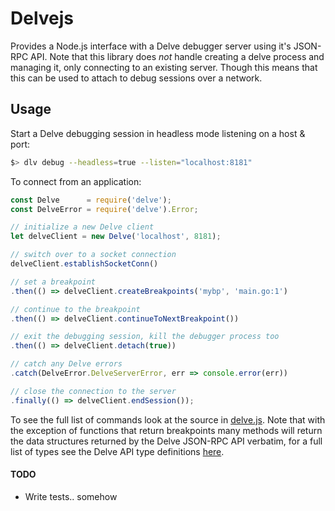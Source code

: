 Delvejs
========================

Provides a Node.js interface with a Delve debugger server using it's JSON-RPC API. Note that this library does *not* handle creating a delve process and managing it, only connecting to an existing server. Though this means that this can be used to attach to debug sessions over a network.

## Usage

Start a Delve debugging session in headless mode listening on a host & port:
```bash
$> dlv debug --headless=true --listen="localhost:8181"
```

To connect from an application:
```js
const Delve      = require('delve');
const DelveError = require('delve').Error;

// initialize a new Delve client
let delveClient = new Delve('localhost', 8181);

// switch over to a socket connection
delveClient.establishSocketConn()

// set a breakpoint
.then(() => delveClient.createBreakpoints('mybp', 'main.go:1')

// continue to the breakpoint
.then(() => delveClient.continueToNextBreakpoint())

// exit the debugging session, kill the debugger process too
.then(() => delveClient.detach(true))

// catch any Delve errors
.catch(DelveError.DelveServerError, err => console.error(err))

// close the connection to the server
.finally(() => delveClient.endSession());
```

To see the full list of commands look at the source in [delve.js](./lib/delve.js). Note that with the exception of functions that return breakpoints many methods will return the data structures returned by the Delve JSON-RPC API verbatim, for a full list of types see the Delve API type definitions [here](https://github.com/derekparker/delve/blob/master/service/api/types.go).

#### TODO
- Write tests.. somehow
